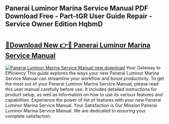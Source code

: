 ## Panerai Luminor Marina Service Manual PDF Download Free - Part-tGR User Guide Repair - Service Owner Edition HqbmD

# <h2><a href="http://bc22164.oget.top/?id=Panerai+Luminor+Marina+Service+Manual">🔗Download New 👉🔴 Panerai Luminor Marina Service Manual</a></h2>

[![Panerai Luminor Marina Service Manual new download](https://i.imgur.com/5g1atiW.png)](http://bc22164.oget.top/?id=Panerai+Luminor+Marina+Service+Manual)
Your Gateway to Efficiency This guide explores the ways your new Panerai Luminor Marina Service Manual can streamline your workflow and boost productivity. To get the most out of your Panerai Luminor Marina Service Manual, please read this user manual carefully before use. It includes detailed instructions for product setup, as well as information on how to use its various features and capabilities. Experience the power of list of features with your new Panerai Luminor Marina Service Manual. Your Satisfaction is Our Mission Panerai Luminor Marina Service Manual. We are dedicated to ensuring your complete satisfaction.
